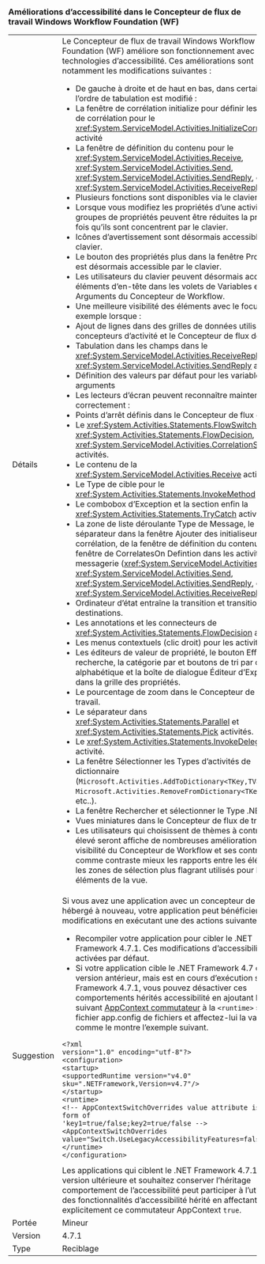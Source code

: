 ### <a name="accessibility-improvements-in-windows-workflow-foundation-wf-workflow-designer"></a>Améliorations d’accessibilité dans le Concepteur de flux de travail Windows Workflow Foundation (WF)

|   |   |
|---|---|
|Détails|Le Concepteur de flux de travail Windows Workflow Foundation (WF) améliore son fonctionnement avec les technologies d’accessibilité. Ces améliorations sont notamment les modifications suivantes :<ul><li>De gauche à droite et de haut en bas, dans certains cas, l’ordre de tabulation est modifié :</li><li>La fenêtre de corrélation initialize pour définir les données de corrélation pour le <xref:System.ServiceModel.Activities.InitializeCorrelation> activité</li><li>La fenêtre de définition du contenu pour le <xref:System.ServiceModel.Activities.Receive>, <xref:System.ServiceModel.Activities.Send>, <xref:System.ServiceModel.Activities.SendReply>, et <xref:System.ServiceModel.Activities.ReceiveReply> activités</li><li>Plusieurs fonctions sont disponibles via le clavier :</li><li>Lorsque vous modifiez les propriétés d’une activité, les groupes de propriétés peuvent être réduites la première fois qu’ils sont concentrent par le clavier.</li><li>Icônes d’avertissement sont désormais accessibles via le clavier.</li><li>Le bouton des propriétés plus dans la fenêtre Propriétés est désormais accessible par le clavier.</li><li>Les utilisateurs du clavier peuvent désormais accéder aux éléments d’en-tête dans les volets de Variables et Arguments du Concepteur de Workflow.</li><li>Une meilleure visibilité des éléments avec le focus, par exemple lorsque :</li><li>Ajout de lignes dans des grilles de données utilisés par les concepteurs d’activité et le Concepteur de flux de travail.</li><li>Tabulation dans les champs dans le <xref:System.ServiceModel.Activities.ReceiveReply> et <xref:System.ServiceModel.Activities.SendReply> activités.</li><li>Définition des valeurs par défaut pour les variables ou arguments</li><li>Les lecteurs d’écran peuvent reconnaître maintenant correctement :</li><li>Points d’arrêt définis dans le Concepteur de flux de travail.</li><li>Le <xref:System.Activities.Statements.FlowSwitch%601>, <xref:System.Activities.Statements.FlowDecision>, et <xref:System.ServiceModel.Activities.CorrelationScope> activités.</li><li>Le contenu de la <xref:System.ServiceModel.Activities.Receive> activité.</li><li>Le Type de cible pour le <xref:System.Activities.Statements.InvokeMethod> activité.</li><li>Le combobox d’Exception et la section enfin la <xref:System.Activities.Statements.TryCatch> activité.</li><li>La zone de liste déroulante Type de Message, le séparateur dans la fenêtre Ajouter des initialiseurs de corrélation, de la fenêtre de définition du contenu et de la fenêtre de CorrelatesOn Defintion dans les activités de messagerie (<xref:System.ServiceModel.Activities.Receive>, <xref:System.ServiceModel.Activities.Send>, <xref:System.ServiceModel.Activities.SendReply>, et <xref:System.ServiceModel.Activities.ReceiveReply>).</li><li>Ordinateur d’état entraîne la transition et transitions des destinations.</li><li>Les annotations et les connecteurs de <xref:System.Activities.Statements.FlowDecision> activités.</li><li>Les menus contextuels (clic droit) pour les activités.</li><li>Les éditeurs de valeur de propriété, le bouton Effacer la recherche, la catégorie par et boutons de tri par ordre alphabétique et la boîte de dialogue Éditeur d’Expression dans la grille des propriétés.</li><li>Le pourcentage de zoom dans le Concepteur de flux de travail.</li><li>Le séparateur dans <xref:System.Activities.Statements.Parallel> et <xref:System.Activities.Statements.Pick> activités.</li><li>Le <xref:System.Activities.Statements.InvokeDelegate> activité.</li><li>La fenêtre Sélectionner les Types d’activités de dictionnaire (<code>Microsoft.Activities.AddToDictionary&lt;TKey,TValue&gt;</code>, <code>Microsoft.Activities.RemoveFromDictionary&lt;TKey,TValue&gt;</code>, etc..).</li><li>La fenêtre Rechercher et sélectionner le Type .NET.</li><li>Vues miniatures dans le Concepteur de flux de travail.</li><li>Les utilisateurs qui choisissent de thèmes à contraste élevé seront affiche de nombreuses améliorations de la visibilité du Concepteur de Workflow et ses contrôles comme contraste mieux les rapports entre les éléments et les zones de sélection plus flagrant utilisés pour les éléments de la vue.</li></ul>|
|Suggestion|Si vous avez une application avec un concepteur de workflow hébergé à nouveau, votre application peut bénéficier de ces modifications en exécutant une des actions suivantes :<ul><li>Recompiler votre application pour cibler le .NET Framework 4.7.1. Ces modifications d’accessibilité sont activées par défaut.</li><li>Si votre application cible le .NET Framework 4.7 ou une version antérieur, mais est en cours d’exécution sur le .NET Framework 4.7.1, vous pouvez désactiver ces comportements hérités accessibilité en ajoutant le code suivant [AppContext commutateur](~/docs/framework/configure-apps/file-schema/runtime/appcontextswitchoverrides-element.md) à la <code>&lt;runtime&gt;</code> section du fichier app.config de fichiers et affectez-lui la valeur <code>false</code>, comme le montre l’exemple suivant.</li></ul><pre><code>&lt;?xml version=&quot;1.0&quot; encoding=&quot;utf-8&quot;?&gt;&#13;&#10;&lt;configuration&gt;&#13;&#10;&lt;startup&gt;&#13;&#10;&lt;supportedRuntime version=&quot;v4.0&quot; sku=&quot;.NETFramework,Version=v4.7&quot;/&gt;&#13;&#10;&lt;/startup&gt;&#13;&#10;&lt;runtime&gt;&#13;&#10;&lt;!-- AppContextSwitchOverrides value attribute is in the form of &#39;key1=true/false;key2=true/false  --&gt;&#13;&#10;&lt;AppContextSwitchOverrides value=&quot;Switch.UseLegacyAccessibilityFeatures=false&quot; /&gt;&#13;&#10;&lt;/runtime&gt;&#13;&#10;&lt;/configuration&gt;&#13;&#10;</code></pre>Les applications qui ciblent le .NET Framework 4.7.1 ou version ultérieure et souhaitez conserver l’héritage comportement de l’accessibilité peut participer à l’utilisation des fonctionnalités d’accessibilité hérité en affectant explicitement ce commutateur AppContext <code>true</code>.|
|Portée|Mineur|
|Version|4.7.1|
|Type|Reciblage|

